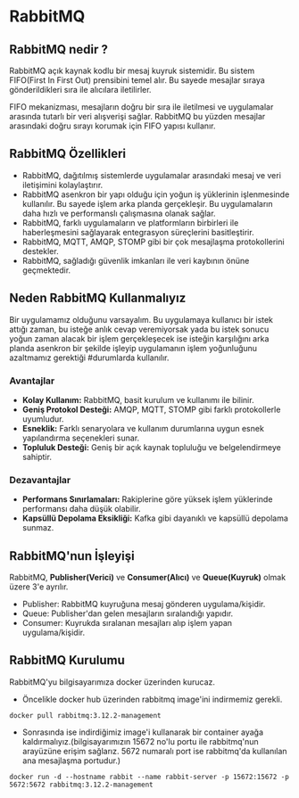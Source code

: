 # RabbitMQ

## RabbitMQ nedir ?

RabbitMQ açık kaynak kodlu bir mesaj kuyruk sistemidir. Bu sistem FIFO(First In First Out) prensibini temel alır. Bu sayede mesajlar sıraya gönderildikleri sıra ile alıcılara iletilirler.

FIFO mekanizması, mesajların doğru bir sıra ile iletilmesi ve uygulamalar arasında tutarlı bir veri alışverişi sağlar. RabbitMQ bu yüzden mesajlar arasındaki doğru sırayı korumak için FIFO yapısı kullanır.

## RabbitMQ Özellikleri

- RabbitMQ, dağıtılmış sistemlerde uygulamalar arasındaki mesaj ve veri iletişimini kolaylaştırır.
- RabbitMQ asenkron bir yapı olduğu için yoğun iş yüklerinin işlenmesinde kullanılır. Bu sayede işlem arka planda gerçekleşir. Bu uygulamaların daha hızlı ve performanslı çalışmasına olanak sağlar.
- RabbitMQ, farklı uygulamaların ve platformların birbirleri ile haberleşmesini sağlayarak entegrasyon süreçlerini basitleştirir.
- RabbitMQ, MQTT, AMQP, STOMP gibi bir çok mesajlaşma protokollerini destekler.
- RabbitMQ, sağladığı güvenlik imkanları ile veri kaybının önüne geçmektedir.

## Neden RabbitMQ Kullanmalıyız

Bir uygulamamız olduğunu varsayalım. Bu uygulamaya kullanıcı bir istek attığı zaman, bu isteğe anlık cevap veremiyorsak yada bu istek sonucu yoğun zaman alacak bir işlem gerçekleşecek ise isteğin karşılığını arka planda asenkron bir şekilde işleyip uygulamanın işlem yoğunluğunu azaltmamız gerektiği #durumlarda kullanılır.

### Avantajlar

- **Kolay Kullanım:** RabbitMQ, basit kurulum ve kullanımı ile bilinir.
- **Geniş Protokol Desteği:** AMQP, MQTT, STOMP gibi farklı protokollerle uyumludur.
- **Esneklik:** Farklı senaryolara ve kullanım durumlarına uygun esnek yapılandırma seçenekleri sunar.
- **Topluluk Desteği:** Geniş bir açık kaynak topluluğu ve belgelendirmeye sahiptir.

### Dezavantajlar

- **Performans Sınırlamaları:** Rakiplerine göre yüksek işlem yüklerinde performansı daha düşük olabilir.
- **Kapsüllü Depolama Eksikliği:** Kafka gibi dayanıklı ve kapsüllü depolama sunmaz.

## RabbitMQ'nun İşleyişi

RabbitMQ, **Publisher(Verici)** ve **Consumer(Alıcı)** ve **Queue(Kuyruk)** olmak üzere 3'e ayrılır.

- Publisher: RabbitMQ kuyruğuna mesaj gönderen uygulama/kişidir.
- Queue: Publisher'dan gelen mesajların sıralandığı yapıdır.
- Consumer: Kuyrukda sıralanan mesajları alıp işlem yapan uygulama/kişidir.

## RabbitMQ Kurulumu

RabbitMQ'yu bilgisayarımıza docker üzerinden kurucaz.

- Öncelikle docker hub üzerinden rabbitmq image'ini indirmemiz gerekli.

```docker
docker pull rabbitmq:3.12.2-management
```

- Sonrasında ise indirdiğimiz image'i kullanarak bir container ayağa kaldırmalıyız.(bilgisayarımızın 15672 no'lu portu ile rabbitmq'nun arayüzüne erişim sağlarız. 5672 numaralı port ise rabbitmq'da kullanılan ana mesajlaşma portudur.)

```docker
docker run -d --hostname rabbit --name rabbit-server -p 15672:15672 -p 5672:5672 rabbitmq:3.12.2-management
```
